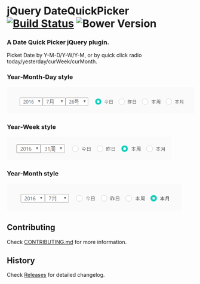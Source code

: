 # jQuery DateQuickPicker [![Build Status](https://secure.travis-ci.org/nfer/jquery-datequickpicker.svg?branch=master)](https://travis-ci.org/nfer/jquery-datequickpicker) ![Bower Version](https://badge.fury.io/bo/jquery-datequickpicker.svg)

### A Date Quick Picker jQuery plugin.
Picket Date by Y-M-D/Y-W/Y-M, or by quick click radio today/yesterday/curWeek/curMonth.

### Year-Month-Day style
![Year-Month-Day style](doc/ymd.png)

### Year-Week style
![Year-Week style](doc/yw.png)

### Year-Month style
![Year-Month style](doc/ym.png)

## Contributing

Check [CONTRIBUTING.md](https://github.com/nfere/jquery-datequickpicker/blob/master/CONTRIBUTING.md) for more information.

## History

Check [Releases](https://github.com/nfere/jquery-datequickpicker/releases) for detailed changelog.


